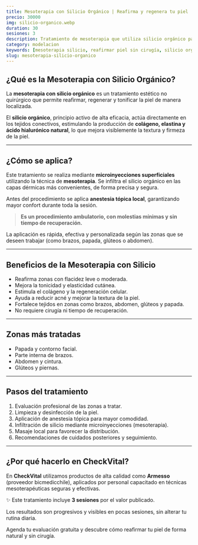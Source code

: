 ```yaml
---
title: Mesoterapia con Silicio Orgánico | Reafirma y regenera tu piel
precio: 30000
img: silicio-organico.webp
duration: 30
sesiones: 3
description: Tratamiento de mesoterapia que utiliza silicio orgánico para mejorar la firmeza, tonicidad y elasticidad de la piel. Ideal para brazos, papada, abdomen y glúteos.
category: modelacion
keywords: [mesoterapia silicio, reafirmar piel sin cirugía, silicio orgánico estética, tonificar papada brazos glúteos, tratamiento reafirmante La Serena]
slug: mesoterapia-silicio-organico
---
```


## ¿Qué es la Mesoterapia con Silicio Orgánico?

La **mesoterapia con silicio orgánico** es un tratamiento estético no quirúrgico que permite reafirmar, regenerar y tonificar la piel de manera localizada. 

El **silicio orgánico**, principio activo de alta eficacia, actúa directamente en los tejidos conectivos, estimulando la producción de **colágeno, elastina y ácido hialurónico natural**, lo que mejora visiblemente la textura y firmeza de la piel.

---

## ¿Cómo se aplica?

Este tratamiento se realiza mediante **microinyecciones superficiales** utilizando la técnica de **mesoterapia**. Se infiltra el silicio orgánico en las capas dérmicas más convenientes, de forma precisa y segura.

Antes del procedimiento se aplica **anestesia tópica local**, garantizando mayor confort durante toda la sesión.

> **Es un procedimiento ambulatorio, con molestias mínimas y sin tiempo de recuperación.**

La aplicación es rápida, efectiva y personalizada según las zonas que se deseen trabajar (como brazos, papada, glúteos o abdomen).

---

## Beneficios de la Mesoterapia con Silicio

- Reafirma zonas con flacidez leve o moderada.
- Mejora la tonicidad y elasticidad cutánea.
- Estimula el colágeno y la regeneración celular.
- Ayuda a reducir acné y mejorar la textura de la piel.
- Fortalece tejidos en zonas como brazos, abdomen, glúteos y papada.
- No requiere cirugía ni tiempo de recuperación.

---

## Zonas más tratadas

- Papada y contorno facial.
- Parte interna de brazos.
- Abdomen y cintura.
- Glúteos y piernas.

---

## Pasos del tratamiento

1. Evaluación profesional de las zonas a tratar.
2. Limpieza y desinfección de la piel.
3. Aplicación de anestesia tópica para mayor comodidad.
4. Infiltración de silicio mediante microinyecciones (mesoterapia).
5. Masaje local para favorecer la distribución.
6. Recomendaciones de cuidados posteriores y seguimiento.

---

## ¿Por qué hacerlo en CheckVital?

En **CheckVital** utilizamos productos de alta calidad como **Armesso** (proveedor bicmedicchile), aplicados por personal capacitado en técnicas mesoterapéuticas seguras y efectivas. 

✨ Este tratamiento incluye **3 sesiones** por el valor publicado.

Los resultados son progresivos y visibles en pocas sesiones, sin alterar tu rutina diaria.

Agenda tu evaluación gratuita y descubre cómo reafirmar tu piel de forma natural y sin cirugía.
